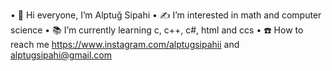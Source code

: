 •	👋  Hi everyone, I’m Alptuğ Sipahi
•	✍️  I’m interested in math and computer science
•	📚  I’m currently learning c, c++, c#, html and ccs
•	☎️  How to reach me https://www.instagram.com/alptugsipahii and alptugsipahi@gmail.com

